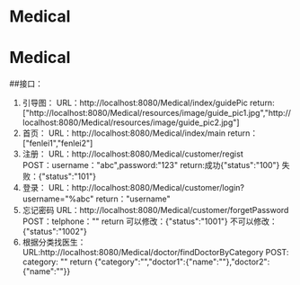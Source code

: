 Medical
======
# Medical
##接口：
1. 引导图：
	URL：http://localhost:8080/Medical/index/guidePic 
	return:["http://localhost:8080/Medical/resources/image/guide_pic1.jpg","http://localhost:8080/Medical/resources/image/guide_pic2.jpg"]
2. 首页：
	URL：http://localhost:8080/Medical/index/main
	return：["fenlei1","fenlei2"]
3. 注册：
	URL：http://localhost:8080/Medical/customer/regist  
	POST：username："abc",password:"123" 
	return:成功{"status":"100"} 失败：{"status":"101"}
4. 登录：
	URL：http://localhost:8080/Medical/customer/login?username="%abc"
	return："username"
5. 忘记密码
	URL：http://localhost:8080/Medical/customer/forgetPassword  
	POST：telphone：""
	return 可以修改：{"status":"1001"} 不可以修改：{"status":"1002"}
6. 根据分类找医生：
	URL:http://localhost:8080/Medical/doctor/findDoctorByCategory
	POST: category: ""
	return {"category":"","doctor1":{"name":""},"doctor2":{"name":""}}
